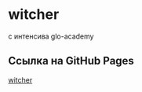 # witcher
с интенсива glo-academy
## Ссылка на GitHub Pages
[witcher](https://slawaslawa.github.io/witcher/)
